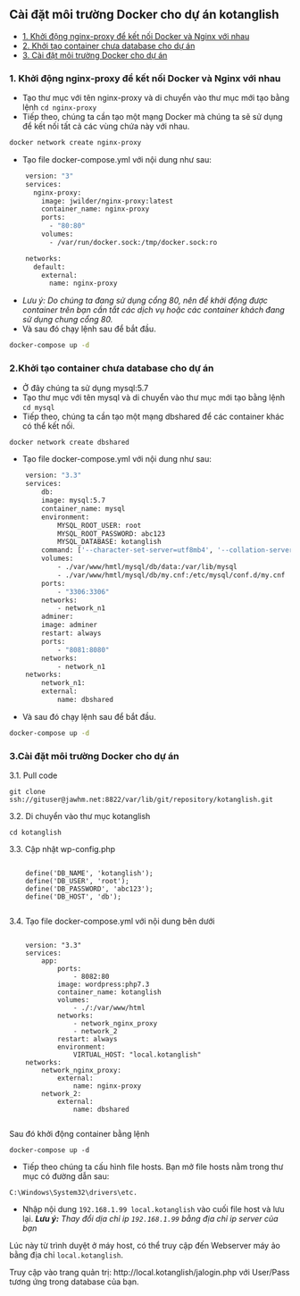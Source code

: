 ## Cài đặt môi trường Docker cho dự án kotanglish
- [1. Khởi động nginx-proxy để kết nối Docker và Nginx với nhau](#1)
- [2. Khởi tạo container chưa database cho dự án](#2)
- [3. Cài đặt môi trường Docker cho dự án](#3)
	
<a name="1" />

### 1. Khởi động nginx-proxy để kết nối Docker và Nginx với nhau
- Tạo thư mục với tên nginx-proxy và di chuyển vào thư mục mới tạo bằng lệnh <code>cd nginx-proxy</code>
- Tiếp theo, chúng ta cần tạo một mạng Docker mà chúng ta sẽ sử dụng để kết nối tất cả các vùng chứa này với nhau.
```sh
docker network create nginx-proxy
```
- Tạo file docker-compose.yml với nội dung như sau:
```sh
	version: "3"
	services:
	  nginx-proxy:
	    image: jwilder/nginx-proxy:latest
	    container_name: nginx-proxy
	    ports:
	      - "80:80"
	    volumes:
	      - /var/run/docker.sock:/tmp/docker.sock:ro

	networks:
	  default:
	    external:
	      name: nginx-proxy
```
- <i>Lưu ý: Do chúng ta đang sử dụng cổng 80, nên để khởi động được container trên bạn cần tắt các dịch vụ hoặc các container khách đang sử dụng chung cổng 80.</i>
- Và sau đó chạy lệnh sau để bắt đầu.
```sh
docker-compose up -d
```

<a name="2" />
	
### 2.Khởi tạo container chưa database cho dự án
- Ở đây chúng ta sử dụng mysql:5.7 
- Tạo thư mục với tên mysql và di chuyển vào thư mục mới tạo bằng lệnh <code>cd mysql</code>
- Tiếp theo, chúng ta cần tạo một mạng dbshared để các container khác có thể kết nối.
```sh
docker network create dbshared
```
- Tạo file docker-compose.yml với nội dung như sau:
```sh
	version: "3.3"
	services:
	    db:
		image: mysql:5.7
		container_name: mysql
		environment:
		    MYSQL_ROOT_USER: root
		    MYSQL_ROOT_PASSWORD: abc123
		    MYSQL_DATABASE: kotanglish
		command: ['--character-set-server=utf8mb4', '--collation-server=utf8mb4_unicode_ci','--default-authentication-plugin=mysql_native_password']
		volumes:
		    - ./var/www/hmtl/mysql/db/data:/var/lib/mysql
		    - ./var/www/hmtl/mysql/db/my.cnf:/etc/mysql/conf.d/my.cnf
		ports:
		    - "3306:3306"
		networks:
		    - network_n1
	    adminer:
		image: adminer
		restart: always
		ports:
		    - "8081:8080"
		networks:
		    - network_n1
	networks:
	    network_n1:
		external: 
		    name: dbshared
```
- Và sau đó chạy lệnh sau để bắt đầu.
```sh
docker-compose up -d
```

<a name="3" />
	
### 3.Cài đặt môi trường Docker cho dự án

  <p>3.1. Pull code</p>
  <pre><code>git clone ssh://gituser@jawhm.net:8822/var/lib/git/repository/kotanglish.git</code></pre> 
  <p>3.2. Di chuyển vào thư mục kotanglish</p>
  <pre><code>cd kotanglish</code></pre>    
  <p>3.3. Cập nhật wp-config.php</p>
  <pre><code>
   	define('DB_NAME', 'kotanglish');
	define('DB_USER', 'root');
	define('DB_PASSWORD', 'abc123');
	define('DB_HOST', 'db');
  </code></pre>
  <p>3.4. Tạo file docker-compose.yml với nội dung bên dưới<p>
  
  <pre><code>
    version: "3.3"
    services:
        app:
            ports:
                - 8082:80
            image: wordpress:php7.3
            container_name: kotanglish
            volumes:
                - ./:/var/www/html
            networks:
                - network_nginx_proxy
                - network_2
            restart: always
            environment: 
                VIRTUAL_HOST: "local.kotanglish"
    networks:
        network_nginx_proxy:
            external: 
                name: nginx-proxy
        network_2:
            external: 
                name: dbshared
  </code></pre>
  
  
  <p>Sau đó khởi động container bằng lệnh</p>
  <pre><code>docker-compose up -d</code></pre>
  
  - Tiếp theo chúng ta cấu hình file hosts. Bạn mở file hosts nằm trong thư mục có đường dẫn sau:
<pre><code>C:\Windows\System32\drivers\etc.</code></pre>
- Nhập nội dung <code>192.168.1.99 local.kotanglish</code> vào cuối file host và lưu lại.
<i><b>Lưu ý:</b> Thay đổi dịa chỉ ip <code>192.168.1.99</code> bằng địa chỉ ip server của bạn</i>
<p>Lúc này từ trình duyệt ở máy host, có thể truy cập đến Webserver máy ảo bằng địa chỉ <code>local.kotanglish</code>.</p>
<p>Truy cập vào trang quản trị: http://local.kotanglish/jalogin.php với User/Pass tương ứng trong database của bạn.</p>

